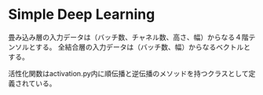 # Simple Deep Learning
畳み込み層の入力データは（バッチ数、チャネル数、高さ、幅）からなる４階テンソルとする。
全結合層の入力データは（バッチ数、幅）からなるベクトルとする。

活性化関数はactivation.py内に順伝播と逆伝播のメソッドを持つクラスとして定義されている。
